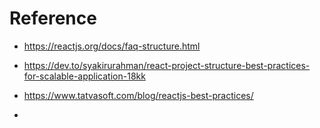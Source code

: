 # Reference

- https://reactjs.org/docs/faq-structure.html

- https://dev.to/syakirurahman/react-project-structure-best-practices-for-scalable-application-18kk

- https://www.tatvasoft.com/blog/reactjs-best-practices/

-
